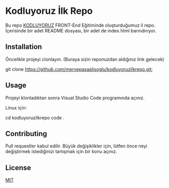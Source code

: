 # Kodluyoruz İlk Repo

Bu repo [KODLUYORUZ](https://www.kodluyoruz.org/) FRONT-End Eğitiminde oluşturduğumuz il repo. İçerisinde bir adet README dosyası, bir adet de index.html barındırıyor.


## Installation

Öncelikle projeyi clonlayın. (Buraya sizin reponuzdan aldığınız link gelecek)


git clone https://github.com/mervepasaalisoglu/kodluyoruzilkrepo.git;



## Usage 

Projeyi klonladıktan sonra Visual Studio Code programında açınız.

Linux için:


cd kodluyoruzilkrepo
code .


## Contributing

Pull requestler kabul edilir. Büyük değişiklikler için, lütfen önce neyi değiştirmek istediğinizi tartışmak için bir konu açınız.

## License

[MIT](LICENSE)